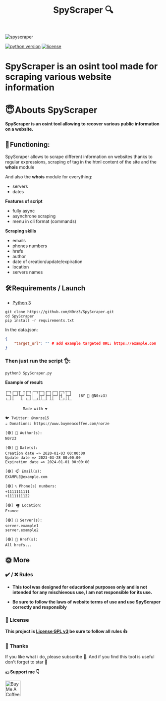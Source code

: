 <h1 align="center" id="title">SpyScraper 🔍</h1><br>

![spyscraper](https://github.com/N0rz3/N0rz3/assets/123885505/722a76a6-716d-48e3-8cfd-a5eaae103a76)

[![python version](https://img.shields.io/badge/Python-3.10%2B-brightgreen)](https://www.python.org/downloads/)
[![license](https://img.shields.io/badge/License-GNU-blue.svg)](https://www.gnu.org/licenses/gpl-3.0.fr.html)


# **SpyScraper is an osint tool made for scraping various website information**

# **😇 Abouts SpyScraper**

**SpyScraper is an osint tool allowing to recover various public information on a website.**

## 🤾 Functioning:

SpyScraper allows to scrape different information on websites thanks to regular expressions, scraping of tag in the html content of the site and the **whois** module

And also the **whois** module for everything:
- servers
- dates

**Features of script**
- fully async
- asynchrone scraping 
- menu in cli format (commands)

**Scraping skills**
- emails
- phones numbers
- hrefs
- author
- date of creation/update/expiration
- location
- servers names



## **🛠️ Requirements / Launch**

- [Python 3](https://www.python.org/downloads/)

```
git clone https://github.com/N0rz3/SpyScraper.git
cd SpyScraper
pip install -r requirements.txt
```

In the data.json:
```json
{
    "target_url": "" # add example targeted URL: https://example.com
}
```

### Then just run the script 👌:

`python3 SpyScraper.py `

**Example of result:**
```
┌─┐┌─┐┬ ┬┌─┐┌─┐┬─┐┌─┐┌─┐┌─┐┬─┐
└─┐├─┘└┬┘└─┐│  ├┬┘├─┤├─┘├┤ ├┬┘   (BY 🦊 @N0rz3)
└─┘┴   ┴ └─┘└─┘┴└─┴ ┴┴  └─┘┴└─

        Made with ❤️

🐦 Twitter: @norze15
☕ Donations: https://www.buymeacoffee.com/norze

[🟢] 👑 Author(s):
N0rz3

[🟢] 📆 Date(s):
Creation date => 2020-01-03 00:00:00
Update date => 2023-03-28 00:00:00
Expiration date => 2024-01-01 00:00:00

[🟢] 📫 Email(s):
EXAMPLE@example.com

[🟢] 📞 Phone(s) numbers:
+1111111111
+1111111122

[🟢] 🏘️ Location:
France

[🟢] 🤖 Server(s):
server.example1
server.example2

[🟢] 👀 Href(s):
All hrefs...
```


## **🌞 More**


### **✔️ / ❌ Rules**

- **This tool was designed for educational purposes only and is not intended for any mischievous use, I am not responsible for its use.**

- **Be sure to follow the laws of website terms of use and use SpyScraper correctly and responsibly**

### **📜 License**

**This project is [License GPL v3](https://www.gnu.org/licenses/gpl-3.0.fr.html) be sure to follow all rules 👍**


### **💖 Thanks**
If you like what i do, please subscribe 💖. And if you find this tool is useful don't forget to star 🌟

**💶 Support me 👇**

<a href="https://www.buymeacoffee.com/norze" target="_blank"><img src="https://cdn.buymeacoffee.com/buttons/v2/default-yellow.png" alt="Buy Me A Coffee" height="50" ></a>
